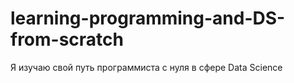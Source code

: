 # learning-programming-and-DS-from-scratch
Я изучаю свой путь программиста с нуля в сфере Data Science
